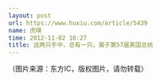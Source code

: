 ```yaml
---
layout: post
url: https://www.huxiu.com/article/5439
name: 虎嗅
time: 2012-11-02 16:27
title: 这两只手中，总有一只，属于第57届美国总统
---
```

（图片来源：东方IC，版权图片，请勿转载）

